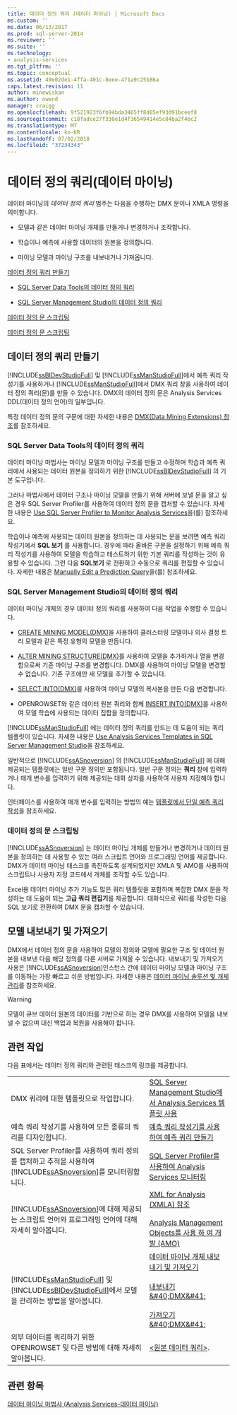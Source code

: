 ```yaml
---
title: 데이터 정의 쿼리 (데이터 마이닝) | Microsoft Docs
ms.custom: ''
ms.date: 06/13/2017
ms.prod: sql-server-2014
ms.reviewer: ''
ms.suite: ''
ms.technology:
- analysis-services
ms.tgt_pltfrm: ''
ms.topic: conceptual
ms.assetid: 49e02de1-4ffa-401c-8eee-471a9c25b86a
caps.latest.revision: 11
author: minewiskan
ms.author: owend
manager: craigg
ms.openlocfilehash: 9f521923f6fb94bda3465ff8d85ef93d91bceef8
ms.sourcegitcommit: c18fadce27f330e1d4f36549414e5c84ba2f46c2
ms.translationtype: MT
ms.contentlocale: ko-KR
ms.lasthandoff: 07/02/2018
ms.locfileid: "37234343"
---
```

# <a name="data-definition-queries-data-mining"></a>데이터 정의 쿼리(데이터 마이닝)
  데이터 마이닝의 *데이터 정의 쿼리* 범주는 다음을 수행하는 DMX 문이나 XMLA 명령을 의미합니다.  
  
-   모델과 같은 데이터 마이닝 개체를 만들거나 변경하거나 조작합니다.  
  
-   학습이나 예측에 사용할 데이터의 원본을 정의합니다.  
  
-   마이닝 모델과 마이닝 구조를 내보내거나 가져옵니다.  
  
 [데이터 정의 쿼리 만들기](#bkmk_Create)  
  
-   [SQL Server Data Tools의 데이터 정의 쿼리](#bkmk_ssdt)  
  
-   [SQL Server Management Studio의 데이터 정의 쿼리](#bkmk_SSMS)  
  
 [데이터 정의 문 스크립팅](#bkmk_Scripts)  
  
 [데이터 정의 문 스크립팅](#bkmk_Export)  
  
##  <a name="bkmk_Create"></a> 데이터 정의 쿼리 만들기  
 [!INCLUDE[ssBIDevStudioFull](../../includes/ssbidevstudiofull-md.md)] 및 [!INCLUDE[ssManStudioFull](../../includes/ssmanstudiofull-md.md)]에서 예측 쿼리 작성기를 사용하거나 [!INCLUDE[ssManStudioFull](../../includes/ssmanstudiofull-md.md)]에서 DMX 쿼리 창을 사용하여 데이터 정의 쿼리(문)를 만들 수 있습니다. DMX의 데이터 정의 문은 Analysis Services DDL(데이터 정의 언어)의 일부입니다.  
  
 특정 데이터 정의 문의 구문에 대한 자세한 내용은 [DMX&#40;Data Mining Extensions&#41; 참조](/sql/dmx/data-mining-extensions-dmx-reference)를 참조하세요.  
  
###  <a name="bkmk_ssdt"></a> SQL Server Data Tools의 데이터 정의 쿼리  
 데이터 마이닝 마법사는 마이닝 모델과 마이닝 구조를 만들고 수정하며 학습과 예측 쿼리에서 사용되는 데이터 원본을 정의하기 위한 [!INCLUDE[ssBIDevStudioFull](../../includes/ssbidevstudiofull-md.md)] 의 기본 도구입니다.  
  
 그러나 마법사에서 데이터 구조나 마이닝 모델을 만들기 위해 서버에 보낼 문을 알고 싶은 경우 SQL Server Profiler를 사용하여 데이터 정의 문을 캡처할 수 있습니다. 자세한 내용은 [Use SQL Server Profiler to Monitor Analysis Services](../instances/use-sql-server-profiler-to-monitor-analysis-services.md)을(를) 참조하세요.  
  
 학습이나 예측에 사용되는 데이터 원본을 정의하는 데 사용되는 문을 보려면 예측 쿼리 작성기에서 **SQL 보기** 를 사용합니다. 경우에 따라 올바른 구문을 설정하기 위해 예측 쿼리 작성기를 사용하여 모델을 학습하고 테스트하기 위한 기본 쿼리를 작성하는 것이 유용할 수 있습니다. 그런 다음 **SQL보기** 로 전환하고 수동으로 쿼리를 편집할 수 있습니다. 자세한 내용은 [Manually Edit a Prediction Query](manually-edit-a-prediction-query.md)을(를) 참조하세요.  
  
###  <a name="bkmk_SSMS"></a> SQL Server Management Studio의 데이터 정의 쿼리  
 데이터 마이닝 개체의 경우 데이터 정의 쿼리를 사용하여 다음 작업을 수행할 수 있습니다.  
  
-   [CREATE MINING MODEL&#40;DMX&#41;](/sql/dmx/create-mining-model-dmx)을 사용하여 클러스터링 모델이나 의사 결정 트리 모델과 같은 특정 유형의 모델을 만듭니다.  
  
-   [ALTER MINING STRUCTURE&#40;DMX&#41;](/sql/dmx/alter-mining-structure-dmx)를 사용하여 모델을 추가하거나 열을 변경함으로써 기존 마이닝 구조를 변경합니다. DMX를 사용하여 마이닝 모델을 변경할 수 없습니다. 기존 구조에만 새 모델을 추가할 수 있습니다.  
  
-   [SELECT INTO&#40;DMX&#41;](/sql/dmx/select-into-dmx)를 사용하여 마이닝 모델의 복사본을 만든 다음 변경합니다.  
  
-   OPENROWSET와 같은 데이터 원본 쿼리와 함께 [INSERT INTO&#40;DMX&#41;](/sql/dmx/insert-into-dmx)를 사용하여 모델 학습에 사용되는 데이터 집합을 정의합니다.  
  
 [!INCLUDE[ssManStudioFull](../../includes/ssmanstudiofull-md.md)] 에는 데이터 정의 쿼리를 만드는 데 도움이 되는 쿼리 템플릿이 있습니다. 자세한 내용은 [Use Analysis Services Templates in SQL Server Management Studio](../instances/use-analysis-services-templates-in-sql-server-management-studio.md)을 참조하세요.  
  
 일반적으로 [!INCLUDE[ssASnoversion](../../includes/ssasnoversion-md.md)] 의 [!INCLUDE[ssManStudioFull](../../includes/ssmanstudiofull-md.md)] 에 대해 제공되는 템플릿에는 일반 구문 정의만 포함됩니다. 일반 구문 정의는 **쿼리** 창에 입력하거나 매개 변수를 입력하기 위해 제공되는 대화 상자를 사용하여 사용자 지정해야 합니다.  
  
 인터페이스를 사용하여 매개 변수를 입력하는 방법의 예는 [템플릿에서 단일 예측 쿼리 작성](create-a-singleton-prediction-query-from-a-template.md)을 참조하세요.  
  
###  <a name="bkmk_Scripts"></a> 데이터 정의 문 스크립팅  
 [!INCLUDE[ssASnoversion](../../includes/ssasnoversion-md.md)] 는 데이터 마이닝 개체를 만들거나 변경하거나 데이터 원본을 정의하는 데 사용할 수 있는 여러 스크립트 언어와 프로그래밍 언어를 제공합니다.  DMX가 데이터 마이닝 태스크를 촉진하도록 설계되었지만 XMLA 및 AMO를 사용하여 스크립트나 사용자 지정 코드에서 개체를 조작할 수도 있습니다.  
  
 Excel용 데이터 마이닝 추가 기능도 많은 쿼리 템플릿을 포함하며 복잡한 DMX 문을 작성하는 데 도움이 되는 **고급 쿼리 편집기**를 제공합니다. 대화식으로 쿼리를 작성한 다음 SQL 보기로 전환하여 DMX 문을 캡처할 수 있습니다.  
  
##  <a name="bkmk_Export"></a> 모델 내보내기 및 가져오기  
 DMX에서 데이터 정의 문을 사용하여 모델의 정의와 모델에 필요한 구조 및 데이터 원본을 내보낸 다음 해당 정의를 다른 서버로 가져올 수 있습니다. 내보내기 및 가져오기 사용은 [!INCLUDE[ssASnoversion](../../includes/ssasnoversion-md.md)]인스턴스 간에 데이터 마이닝 모델과 마이닝 구조를 이동하는 가장 빠르고 쉬운 방법입니다. 자세한 내용은 [데이터 마이닝 솔루션 및 개체 관리](management-of-data-mining-solutions-and-objects.md)를 참조하세요.  
  
> [!WARNING]  
>  모델이 큐브 데이터 원본의 데이터를 기반으로 하는 경우 DMX를 사용하여 모델을 내보낼 수 없으며 대신 백업과 복원을 사용해야 합니다.  
  
##  <a name="bkmk_Tasks"></a> 관련 작업  
 다음 표에서는 데이터 정의 쿼리와 관련된 태스크의 링크를 제공합니다.  
  
|||  
|-|-|  
|DMX 쿼리에 대한 템플릿으로 작업합니다.|[SQL Server Management Studio에서 Analysis Services 템플릿 사용](../instances/use-analysis-services-templates-in-sql-server-management-studio.md)|  
|예측 쿼리 작성기를 사용하여 모든 종류의 쿼리를 디자인합니다.|[예측 쿼리 작성기를 사용하여 예측 쿼리 만들기](create-a-prediction-query-using-the-prediction-query-builder.md)|  
|SQL Server Profiler를 사용하여 쿼리 정의를 캡처하고 추적을 사용하여 [!INCLUDE[ssASnoversion](../../includes/ssasnoversion-md.md)]를 모니터링합니다.|[SQL Server Profiler를 사용하여 Analysis Services 모니터링](../instances/use-sql-server-profiler-to-monitor-analysis-services.md)|  
|[!INCLUDE[ssASnoversion](../../includes/ssasnoversion-md.md)]에 대해 제공되는 스크립트 언어와 프로그래밍 언어에 대해 자세히 알아봅니다.|[XML for Analysis &#40;XMLA&#41; 참조](../xmla/xml-for-analysis-xmla-reference.md)<br /><br /> [Analysis Management Objects를 사용 하 여 개발 &#40;AMO&#41;](../multidimensional-models/analysis-management-objects/developing-with-analysis-management-objects-amo.md)|  
|[!INCLUDE[ssManStudioFull](../../includes/ssmanstudiofull-md.md)] 및 [!INCLUDE[ssBIDevStudioFull](../../includes/ssbidevstudiofull-md.md)]에서 모델을 관리하는 방법을 알아봅니다.|[데이터 마이닝 개체 내보내기 및 가져오기](export-and-import-data-mining-objects.md)<br /><br /> [내보내기 &AMP;#40;DMX&AMP;#41;](/sql/dmx/export-dmx)<br /><br /> [가져오기 &AMP;#40;DMX&AMP;#41;](/sql/dmx/import-dmx)|  
|외부 데이터를 쿼리하기 위한 OPENROWSET 및 다른 방법에 대해 자세히 알아봅니다.|[&#60;원본 데이터 쿼리&#62;](/sql/dmx/source-data-query).|  
  
## <a name="see-also"></a>관련 항목  
 [데이터 마이닝 마법사 &#40;Analysis Services-데이터 마이닝&#41;](data-mining-wizard-analysis-services-data-mining.md)  
  
  

